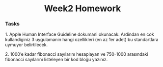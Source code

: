 <h1 align="center">Week2 Homework</h1>

<h3 align="left">Tasks</h3>

<p align="left">
1. Apple Human Interface Guideline dokumani okunacak. Ardindan en cok kullandiginiz 3 uygulamanin hangi ozellikleri (en az 1er adet) bu standartlara uymuyor belirtilecek.
</p>

<p align="left">
2. 1000’e kadar fibonacci sayılarını hesaplayan ve 750-1000 arasındaki fibonacci sayılarını listeleyen bir kod bloğu yazınız.
</p>
